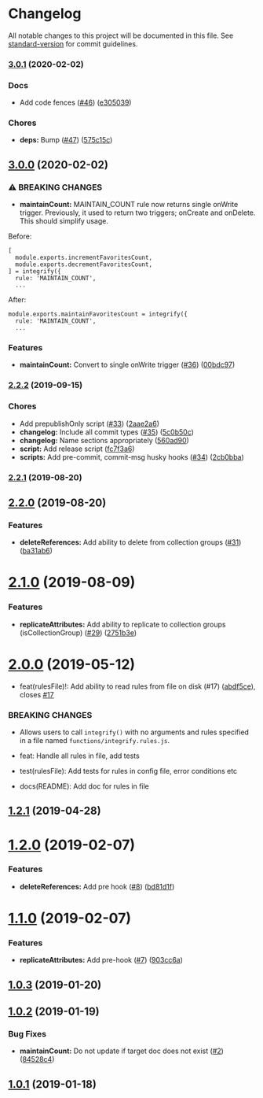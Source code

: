 # Changelog

All notable changes to this project will be documented in this file. See [standard-version](https://github.com/conventional-changelog/standard-version) for commit guidelines.

### [3.0.1](https://github.com/anishkny/integrify/compare/v3.0.0...v3.0.1) (2020-02-02)


### Docs

* Add code fences ([#46](https://github.com/anishkny/integrify/issues/46)) ([e305039](https://github.com/anishkny/integrify/commit/e3050398d525ad574d77a20b768410249bf1b995))


### Chores

* **deps:** Bump ([#47](https://github.com/anishkny/integrify/issues/47)) ([575c15c](https://github.com/anishkny/integrify/commit/575c15c73755dc9765c8826619a277a500b0416f))

## [3.0.0](https://github.com/anishkny/integrify/compare/v2.2.2...v3.0.0) (2020-02-02)


### ⚠ BREAKING CHANGES

* **maintainCount:** MAINTAIN_COUNT rule now returns single onWrite trigger.
Previously, it used to return two triggers; onCreate and onDelete.
This should simplify usage.

Before:

```
[
  module.exports.incrementFavoritesCount,
  module.exports.decrementFavoritesCount,
] = integrify({
  rule: 'MAINTAIN_COUNT',
  ...
```

After:

```
module.exports.maintainFavoritesCount = integrify({
  rule: 'MAINTAIN_COUNT',
  ...
```

### Features

* **maintainCount:** Convert to single onWrite trigger ([#36](https://github.com/anishkny/integrify/issues/36)) ([00bdc97](https://github.com/anishkny/integrify/commit/00bdc978b8663dd9d33cdd3e63299be6ef95bf94))

### [2.2.2](https://github.com/anishkny/integrify/compare/v2.2.1...v2.2.2) (2019-09-15)


### Chores

* Add prepublishOnly script ([#33](https://github.com/anishkny/integrify/issues/33)) ([2aae2a6](https://github.com/anishkny/integrify/commit/2aae2a6))
* **changelog:** Include all commit types ([#35](https://github.com/anishkny/integrify/issues/35)) ([5c0b50c](https://github.com/anishkny/integrify/commit/5c0b50c))
* **changelog:** Name sections appropriately ([560ad90](https://github.com/anishkny/integrify/commit/560ad90))
* **script:** Add release script ([fc7f3a6](https://github.com/anishkny/integrify/commit/fc7f3a6))
* **scripts:** Add pre-commit, commit-msg husky hooks ([#34](https://github.com/anishkny/integrify/issues/34)) ([2cb0bba](https://github.com/anishkny/integrify/commit/2cb0bba))

### [2.2.1](https://github.com/anishkny/integrify/compare/v2.2.0...v2.2.1) (2019-08-20)

## [2.2.0](https://github.com/anishkny/integrify/compare/v2.1.0...v2.2.0) (2019-08-20)


### Features

* **deleteReferences:** Add ability to delete from collection groups ([#31](https://github.com/anishkny/integrify/issues/31)) ([ba31ab6](https://github.com/anishkny/integrify/commit/ba31ab6))

# [2.1.0](https://github.com/anishkny/integrify/compare/v2.0.0...v2.1.0) (2019-08-09)


### Features

* **replicateAttributes:** Add ability to replicate to collection groups (isCollectionGroup) ([#29](https://github.com/anishkny/integrify/issues/29)) ([2751b3e](https://github.com/anishkny/integrify/commit/2751b3e))



# [2.0.0](https://github.com/anishkny/integrify/compare/v1.2.1...v2.0.0) (2019-05-12)


* feat(rulesFile)!: Add ability to read rules from file on disk (#17) ([abdf5ce](https://github.com/anishkny/integrify/commit/abdf5ce)), closes [#17](https://github.com/anishkny/integrify/issues/17)


### BREAKING CHANGES

* Allows users to call `integrify()` with no arguments and rules specified in a file named `functions/integrify.rules.js`.

* feat: Handle all rules in file, add tests

* test(rulesFile): Add tests for rules in config file, error conditions etc

* docs(README): Add doc for rules in file



## [1.2.1](https://github.com/anishkny/integrify/compare/v1.2.0...v1.2.1) (2019-04-28)



<a name="1.2.0"></a>
# [1.2.0](https://github.com/anishkny/integrify/compare/v1.1.0...v1.2.0) (2019-02-07)


### Features

* **deleteReferences:** Add pre hook ([#8](https://github.com/anishkny/integrify/issues/8)) ([bd81d1f](https://github.com/anishkny/integrify/commit/bd81d1f))



<a name="1.1.0"></a>
# [1.1.0](https://github.com/anishkny/integrify/compare/v1.0.3...v1.1.0) (2019-02-07)


### Features

* **replicateAttributes:** Add pre-hook ([#7](https://github.com/anishkny/integrify/issues/7)) ([903cc6a](https://github.com/anishkny/integrify/commit/903cc6a))



<a name="1.0.3"></a>
## [1.0.3](https://github.com/anishkny/integrify/compare/v1.0.2...v1.0.3) (2019-01-20)



<a name="1.0.2"></a>
## [1.0.2](https://github.com/anishkny/integrify/compare/v1.0.1...v1.0.2) (2019-01-19)


### Bug Fixes

* **maintainCount:** Do not update if target doc does not exist ([#2](https://github.com/anishkny/integrify/issues/2)) ([84528c4](https://github.com/anishkny/integrify/commit/84528c4))



<a name="1.0.1"></a>
## [1.0.1](https://github.com/anishkny/integrify/compare/v1.0.0...v1.0.1) (2019-01-18)
